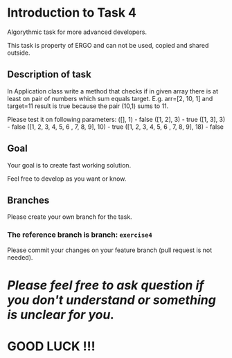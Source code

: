 # Introduction to Task 4
Algorythmic task for more advanced developers.

This task is property of ERGO and can not be used, copied and shared outside.
## Description of task

In Application class write a method that checks if in given array there is at least on pair of numbers which sum equals target.
E.g. arr=[2, 10, 1] and target=11 result is true because the pair (10,1) sums to 11.

Please test it on following parameters:
([], 1) - false
([1, 2], 3) - true
([1, 3], 3) - false
([1, 2, 3, 4, 5, 6 , 7, 8, 9], 10) - true
([1, 2, 3, 4, 5, 6 , 7, 8, 9], 18) - false



## Goal
Your goal is to create fast working solution.

Feel free to develop as you want or know.

## Branches
Please create your own branch for the task.

### **The reference branch is branch: `exercise4`**
Please commit your changes on your feature branch (pull request is not needed).

# _Please feel free to ask question if you don't understand or something is unclear for you._
# **GOOD LUCK !!!**
